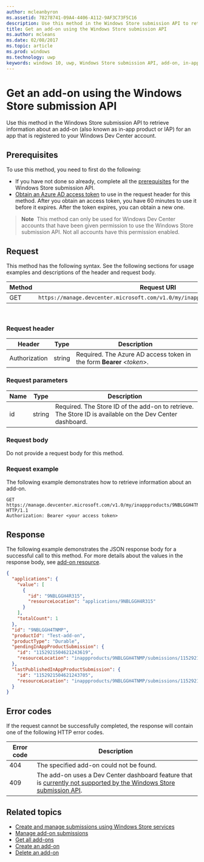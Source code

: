 ---author: mcleanbyronms.assetid: 78278741-09A4-4406-A112-9AF3C73F5C16description: Use this method in the Windows Store submission API to retrieve information about an add-on for an app that is registered to your Windows Dev Center account.title: Get an add-on using the Windows Store submission APIms.author: mcleansms.date: 02/08/2017ms.topic: articlems.prod: windowsms.technology: uwpkeywords: windows 10, uwp, Windows Store submission API, add-on, in-app product, IAP---# Get an add-on using the Windows Store submission APIUse this method in the Windows Store submission API to retrieve information about an add-on (also known as in-app product or IAP) for an app that is registered to your Windows Dev Center account.## PrerequisitesTo use this method, you need to first do the following:* If you have not done so already, complete all the [prerequisites](create-and-manage-submissions-using-windows-store-services.md#prerequisites) for the Windows Store submission API.* [Obtain an Azure AD access token](create-and-manage-submissions-using-windows-store-services.md#obtain-an-azure-ad-access-token) to use in the request header for this method. After you obtain an access token, you have 60 minutes to use it before it expires. After the token expires, you can obtain a new one.>**Note**&nbsp;&nbsp;This method can only be used for Windows Dev Center accounts that have been given permission to use the Windows Store submission API. Not all accounts have this permission enabled.## RequestThis method has the following syntax. See the following sections for usage examples and descriptions of the header and request body.| Method | Request URI                                                      ||--------|------------------------------------------------------------------|| GET    | ```https://manage.devcenter.microsoft.com/v1.0/my/inappproducts/{inAppProductId}``` |<span/> ### Request header| Header        | Type   | Description                                                                 ||---------------|--------|-----------------------------------------------------------------------------|| Authorization | string | Required. The Azure AD access token in the form **Bearer** &lt;*token*&gt;. |<span/>### Request parameters| Name        | Type   | Description                                                                 ||---------------|--------|-----------------------------------------------------------------------------|| id | string | Required. The Store ID of the add-on to retrieve. The Store ID is available on the Dev Center dashboard.  |<span/>### Request bodyDo not provide a request body for this method.<span/>### Request exampleThe following example demonstrates how to retrieve information about an add-on.```GET https://manage.devcenter.microsoft.com/v1.0/my/inappproducts/9NBLGGH4TNMP HTTP/1.1Authorization: Bearer <your access token>```## ResponseThe following example demonstrates the JSON response body for a successful call to this method. For more details about the values in the response body, see [add-on resource](manage-add-ons.md#add-on-object).```json{  "applications": {    "value": [      {        "id": "9NBLGGH4R315",        "resourceLocation": "applications/9NBLGGH4R315"      }    ],    "totalCount": 1  },  "id": "9NBLGGH4TNMP",  "productId": "Test-add-on",  "productType": "Durable",  "pendingInAppProductSubmission": {    "id": "1152921504621243619",    "resourceLocation": "inappproducts/9NBLGGH4TNMP/submissions/1152921504621243619"  },  "lastPublishedInAppProductSubmission": {    "id": "1152921504621243705",    "resourceLocation": "inappproducts/9NBLGGH4TNMP/submissions/1152921504621243705"  }}```## Error codesIf the request cannot be successfully completed, the response will contain one of the following HTTP error codes.| Error code |  Description   ||--------|------------------|| 404  | The specified add-on could not be found. || 409  | The add-on uses a Dev Center dashboard feature that is [currently not supported by the Windows Store submission API](create-and-manage-submissions-using-windows-store-services.md#not_supported).  |<span/>## Related topics* [Create and manage submissions using Windows Store services](create-and-manage-submissions-using-windows-store-services.md)* [Manage add-on submissions](manage-add-on-submissions.md)* [Get all add-ons](get-all-add-ons.md)* [Create an add-on](create-an-add-on.md)* [Delete an add-on](delete-an-add-on.md)